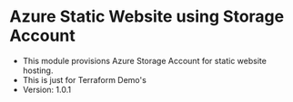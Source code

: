 # Azure Static Website using Storage Account
- This module provisions Azure Storage Account for static website hosting.
- This is just for Terraform Demo's
- Version: 1.0.1


